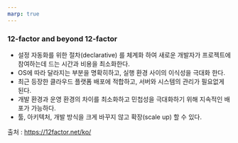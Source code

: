 ```yaml
---
marp: true
---
```



### 12-factor and beyond 12-factor

  - 설정 자동화를 위한 절차(declarative) 를 체계화 하여 새로운 개발자가 프로젝트에 참여하는데 드는 시간과 비용을 최소화한다.
  - OS에 따라 달라지는 부분을 명확히하고, 실행 환경 사이의 이식성을 극대화 한다.
  - 최근 등장한 클라우드 플랫폼 배포에 적합하고, 서버와 시스템의 관리가 필요없게 된다.
  - 개발 환경과 운영 환경의 차이를 최소화하고 민첩성을 극대화하기 위해 지속적인 배포가 가능하다.
  - 툴, 아키텍처, 개발 방식을 크게 바꾸지 않고 확장(scale up) 할 수 있다.

출처 : https://12factor.net/ko/

